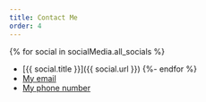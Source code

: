 ```yaml
---
title: Contact Me
order: 4
---
```


{% for social in socialMedia.all_socials %}
- [{{ social.title }}]({{ social.url }})
{%- endfor %}
- [My email](/resume.pdf)
- [My phone number](/resume.pdf)
